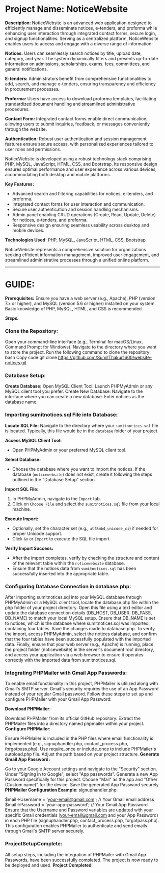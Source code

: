 # Project Name: NoticeWebsite

**Description:**
NoticeWebsite is an advanced web application designed to efficiently manage and disseminate notices, e-tenders, and proforma while enhancing user interaction through integrated contact forms, secure login, and signup functionalities. Serving as a centralized platform, NoticeWebsite enables users to access and engage with a diverse range of information:

**Notices:** Users can seamlessly search notices by title, upload date, category, and year. The system dynamically filters and presents up-to-date information on admissions, scholarships, exams, fees, committees, and general notifications.

**E-tenders:** Administrators benefit from comprehensive functionalities to add, search, and manage e-tenders, ensuring transparency and efficiency in procurement processes.

**Proforma:** Users have access to download proforma templates, facilitating standardized document handling and streamlined administrative procedures.

**Contact Form:** Integrated contact forms enable direct communication, allowing users to submit inquiries, feedback, or messages conveniently through the website.

**Authentication:** Robust user authentication and session management features ensure secure access, with personalized experiences tailored to user roles and permissions.

NoticeWebsite is developed using a robust technology stack comprising PHP, MySQL, JavaScript, HTML, CSS, and Bootstrap. Its responsive design ensures optimal performance and user experience across various devices, accommodating both desktop and mobile platforms.

**Key Features:**
- Advanced search and filtering capabilities for notices, e-tenders, and proforma.
- Integrated contact forms for user interaction and communication.
- Secure user authentication and session handling mechanisms.
- Admin panel enabling CRUD operations (Create, Read, Update, Delete) for notices, e-tenders, and proforma.
- Responsive design ensuring seamless usability across desktop and mobile devices.

**Technologies Used:**
PHP, MySQL, JavaScript, HTML, CSS, Bootstrap

NoticeWebsite represents a comprehensive solution for organizations seeking efficient information management, improved user engagement, and streamlined administrative processes through a unified online platform.

---

# GUIDE:

**Prerequisites:**
Ensure you have a web server (e.g., Apache), PHP (version 7.x or higher), and MySQL (version 5.6 or higher) installed on your system.
Basic knowledge of PHP, MySQL, HTML, and CSS is recommended.

***Steps:***

### Clone the Repository:
Open your command-line interface (e.g., Terminal for macOS/Linux, Command Prompt for Windows).
Navigate to the directory where you want to store the project.
Run the following command to clone the repository:
bash
Copy code
git clone https://github.com/SumitThakur1600/website-notices.git

### Database Setup:
**Create Database:**
Open MySQL Client Tool:
Launch PHPMyAdmin or any MySQL client tool you prefer.
Create New Database:
Navigate to the interface where you can create a new database.
Enter notices as the database name.

### Importing sumitnotices.sql File into Database:

**Locate SQL File:**
Navigate to the directory where your `sumitnotices.sql` file is located. Typically, this file would be in the `database` folder of your project.

**Access MySQL Client Tool:**
- Open PHPMyAdmin or your preferred MySQL client tool.

**Select Database:**
- Choose the database where you want to import the notices. If the database (`noticewebsite`) does not exist, create it following the steps outlined in the "Database Setup" section.

**Import SQL File:**
1. In PHPMyAdmin, navigate to the `Import` tab.
2. Click on `Choose File` and select the `sumitnotices.sql` file from your local machine.

**Execute Import:**
- Optionally, set the character set (e.g., `utf8mb4_unicode_ci`) if needed for proper Unicode support.
- Click `Go` or `Import` to execute the SQL file import.

**Verify Import Success:**
- After the import completes, verify by checking the structure and content of the relevant table within the `noticewebsite` database.
- Ensure that the notices data from `sumitnotices.sql` has been successfully inserted into the appropriate table.

### Configuring Database Connection in database.php:
After importing sumitnotices.sql into your MySQL database through PHPMyAdmin or a MySQL client tool, locate the database.php file within the php folder of your project directory. Open this file using a text editor and update the database connection details (DB_HOST, DB_USER, DB_PASS, DB_NAME) to match your local MySQL setup. Ensure that DB_NAME is set to notices, which is the database where sumitnotices.sql was imported, containing four tables. Save the changes made to database.php. To verify the import, access PHPMyAdmin, select the notices database, and confirm that the four tables have been successfully populated with the imported data. Finally, ensure that your web server (e.g., Apache) is running, place the project folder (noticewebsite) in the server's document root directory, and access your application via a web browser to ensure it operates correctly with the imported data from sumitnotices.sql.

### Integrating PHPMailer with Gmail App Passwords:
To enable email functionality in this project, PHPMailer is utilized along with Gmail's SMTP server. Gmail's security requires the use of an App Password instead of your regular Gmail password. Follow these steps to set up and configure PHPMailer with your Gmail App Password:

**Download PHPMailer:**

Download PHPMailer from its official GitHub repository.
Extract the PHPMailer files into a directory named phpmailer within your project.
**Configure PHPMailer:**

Ensure PHPMailer is included in the PHP files where email functionality is implemented (e.g., signuphandler.php, contact_process.php, forgotpass.php).
Use require_once or include_once to include PHPMailer's autoload.php file. Adjust the path based on your project structure.
**Generate Gmail App Password:**

Go to your Google Account settings and navigate to the "Security" section.
Under "Signing in to Google", select "App passwords".
Generate a new App Password specifically for this project. Choose "Mail" as the app and "Other (Custom name)" for the device.
Save the generated App Password securely.
**PHPMailer Configuration Example:**
signuphandler.php:

$mail->Username = 'your-email@gmail.com'; // Your Gmail email address
$mail->Password = 'your-app-password'; // Your Gmail App Password
Ensure that the Username and Password variables are updated with your specific Gmail credentials (your-email@gmail.com and your App Password) in each PHP file (signuphandler.php, contact_process.php, forgotpass.php). This configuration enables PHPMailer to authenticate and send emails through Gmail's SMTP server securely.

### ProjectSetupComplete:

All setup steps, including the integration of PHPMailer with Gmail App Passwords, have been successfully completed. The project is now ready to be deployed and used.
 **Project Completed**
